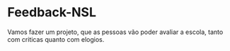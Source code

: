 # Feedback-NSL
Vamos fazer um projeto, que as pessoas vão poder avaliar a escola, tanto com criticas quanto com elogios.
